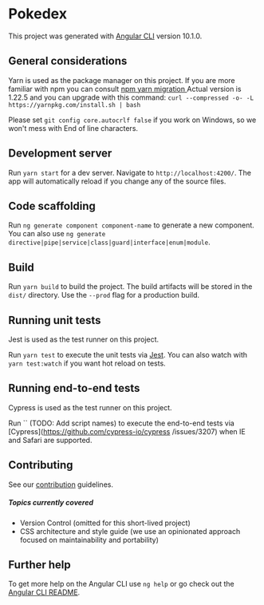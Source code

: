 # Pokedex

This project was generated with [Angular CLI](https://github.com/angular/angular-cli) version 10.1.0.

## General considerations

Yarn is used as the package manager on this project. If you are more familiar with npm you can consult [npm yarn migration
](https://yarnpkg.com/lang/en/docs/migrating-from-npm/)
Actual version is 1.22.5 and you can upgrade with this command: `curl --compressed -o- -L https://yarnpkg.com/install.sh | bash`

Please set `git config core.autocrlf false` if you work on Windows, so we won't mess with End of line characters.

## Development server

Run `yarn start` for a dev server. Navigate to `http://localhost:4200/`. The app will automatically reload if you change
 any of the source files.

## Code scaffolding

Run `ng generate component component-name` to generate a new component. You can also use `ng generate directive|pipe|service|class|guard|interface|enum|module`.

## Build

Run `yarn build` to build the project. The build artifacts will be stored in the `dist/` directory. Use the `--prod` flag
 for a production build.

## Running unit tests

Jest is used as the test runner on this project.

Run `yarn test` to execute the unit tests via [Jest](https://jestjs.io/).
You can also watch with `yarn test:watch` if you want hot reload on tests.

## Running end-to-end tests

Cypress is used as the test runner on this project.

Run `` (TODO: Add script names) to execute the end-to-end tests via [Cypress](https://github.com/cypress-io/cypress
/issues/3207) when IE and Safari are supported.

## Contributing

See our [contribution](./CONTRIBUTING.md) guidelines.

##### Topics currently covered

- Version Control (omitted for this short-lived project)
- CSS architecture and style guide (we use an opinionated approach focused on maintainability and portability)

## Further help

To get more help on the Angular CLI use `ng help` or go check out the [Angular CLI README](https://github.com/angular/angular-cli/blob/master/README.md).
